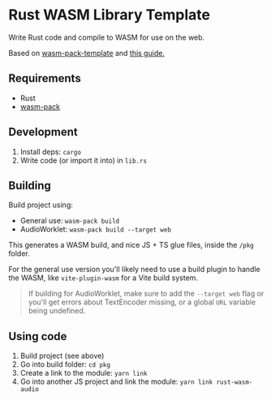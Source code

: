 # Rust WASM Library Template

Write Rust code and compile to WASM for use on the web.

Based on [wasm-pack-template](https://github.com/rustwasm/wasm-pack-template/tree/master) and [this guide.](rustwasm.github.io/docs/book/game-of-life/hello-world.html#build-the-project)

## Requirements

- Rust
- [wasm-pack](https://github.com/rustwasm/wasm-pack)

## Development

1. Install deps: `cargo`
1. Write code (or import it into) in `lib.rs`

## Building

Build project using:

- General use: `wasm-pack build`
- AudioWorklet: `wasm-pack build --target web`

This generates a WASM build, and nice JS + TS glue files, inside the `/pkg` folder.

For the general use version you'll likely need to use a build plugin to handle the WASM, like `vite-plugin-wasm` for a Vite build system.

> If building for AudioWorklet, make sure to add the `--target web` flag or you'll get errors about TextEncoder missing, or a global `URL` variable being undefined.

## Using code

1. Build project (see above)
1. Go into build folder: `cd pkg`
1. Create a link to the module: `yarn link`
1. Go into another JS project and link the module: `yarn link rust-wasm-audio`
